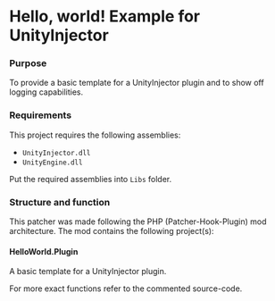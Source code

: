 # Hello, world! Example for UnityInjector
### Purpose
To provide a basic template for a UnityInjector plugin and to show off logging capabilities.

### Requirements
This project requires the following assemblies:

* `UnityInjector.dll`
* `UnityEngine.dll`

Put the required assemblies into `Libs` folder.

### Structure and function
This patcher was made following the PHP (Patcher-Hook-Plugin) mod architecture.
The mod contains the following project(s):

#### HelloWorld.Plugin
A basic template for a UnityInjector plugin.

For more exact functions refer to the commented source-code.